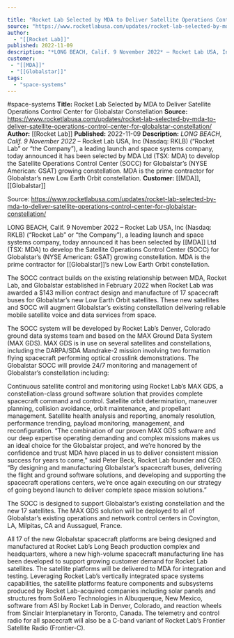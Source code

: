 ```yaml
---

title: "Rocket Lab Selected by MDA to Deliver Satellite Operations Control Center for Globalstar Constellation "
source: "https://www.rocketlabusa.com/updates/rocket-lab-selected-by-mda-to-deliver-satellite-operations-control-center-for-globalstar-constellation/"
author:
  - "[[Rocket Lab]]"
published: 2022-11-09
description: "*LONG BEACH, Calif. 9 November 2022* – Rocket Lab USA, Inc (Nasdaq: RKLB) (“Rocket Lab” or “the Company”), a leading launch and space systems company, today announced it has been selected by MDA Ltd (TSX: MDA) to develop the Satellite Operations Control Center (SOCC) for Globalstar’s (NYSE American: GSAT) growing constellation. MDA is the prime contractor for Globalstar’s new Low Earth Orbit constellation."
customer: 
 - "[[MDA]]"
 - "[[Globalstar]]"
tags:
  - "space-systems"
---
```


#space-systems
**Title:** Rocket Lab Selected by MDA to Deliver Satellite Operations Control Center for Globalstar Constellation 
**Source:** https://www.rocketlabusa.com/updates/rocket-lab-selected-by-mda-to-deliver-satellite-operations-control-center-for-globalstar-constellation/
**Author:** [[Rocket Lab]]
**Published:** 2022-11-09
**Description:** *LONG BEACH, Calif. 9 November 2022* – Rocket Lab USA, Inc (Nasdaq: RKLB) (“Rocket Lab” or “the Company”), a leading launch and space systems company, today announced it has been selected by MDA Ltd (TSX: MDA) to develop the Satellite Operations Control Center (SOCC) for Globalstar’s (NYSE American: GSAT) growing constellation. MDA is the prime contractor for Globalstar’s new Low Earth Orbit constellation.
**Customer:** [[MDA]], [[Globalstar]]

Source: https://www.rocketlabusa.com/updates/rocket-lab-selected-by-mda-to-deliver-satellite-operations-control-center-for-globalstar-constellation/

LONG BEACH, Calif. 9 November 2022 – Rocket Lab USA, Inc (Nasdaq: RKLB) (“Rocket Lab” or “the Company”), a leading launch and space systems company, today announced it has been selected by [[MDA]] Ltd (TSX: MDA) to develop the Satellite Operations Control Center (SOCC) for Globalstar’s (NYSE American: GSAT) growing constellation. MDA is the prime contractor for [[Globalstar]]’s new Low Earth Orbit constellation.

The SOCC contract builds on the existing relationship between MDA, Rocket Lab, and Globalstar established in February 2022 when Rocket Lab was awarded a $143 million contract design and manufacture of 17 spacecraft buses for Globalstar’s new Low Earth Orbit satellites. These new satellites and SOCC will augment Globalstar’s existing constellation delivering reliable mobile satellite voice and data services from space.

The SOCC system will be developed by Rocket Lab’s Denver, Colorado ground data systems team and based on the MAX Ground Data System (MAX GDS). MAX GDS is in use on several satellites and constellations, including the DARPA/SDA Mandrake-2 mission involving two formation flying spacecraft performing optical crosslink demonstrations. The Globalstar SOCC will provide 24/7 monitoring and management of Globalstar’s constellation including:

Continuous satellite control and monitoring using Rocket Lab’s MAX GDS, a constellation-class ground software solution that provides complete spacecraft command and control.
Satellite orbit determination, maneuver planning, collision avoidance, orbit maintenance, and propellant management.
Satellite health analysis and reporting, anomaly resolution, performance trending, payload monitoring, management, and reconfiguration.
“The combination of our proven MAX GDS software and our deep expertise operating demanding and complex missions makes us an ideal choice for the Globalstar project, and we’re honored by the confidence and trust MDA have placed in us to deliver consistent mission success for years to come,” said Peter Beck, Rocket Lab founder and CEO. “By designing and manufacturing Globalstar’s spacecraft buses, delivering the flight and ground software solutions, and developing and supporting the spacecraft operations centers, we’re once again executing on our strategy of going beyond launch to deliver complete space mission solutions.”

The SOCC is designed to support Globalstar’s existing constellation and the new 17 satellites. The MAX GDS solution will be deployed to all of Globalstar’s existing operations and network control centers in Covington, LA, Milpitas, CA and Aussaguel, France.

All 17 of the new Globalstar spacecraft platforms are being designed and manufactured at Rocket Lab’s Long Beach production complex and headquarters, where a new high-volume spacecraft manufacturing line has been developed to support growing customer demand for Rocket Lab satellites. The satellite platforms will be delivered to MDA for integration and testing. Leveraging Rocket Lab’s vertically integrated space systems capabilities, the satellite platforms feature components and subsystems produced by Rocket Lab-acquired companies including solar panels and structures from SolAero Technologies in Albuquerque, New Mexico, software from ASI by Rocket Lab in Denver, Colorado, and reaction wheels from Sinclair Interplanetary in Toronto, Canada. The telemetry and control radio for all spacecraft will also be a C-band variant of Rocket Lab’s Frontier Satellite Radio (Frontier-C).